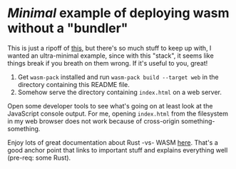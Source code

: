 # _Minimal_ example of deploying wasm without a "bundler"

This is just a ripoff of [this](), but there's so much stuff to keep up with, I wanted an ultra-minimal example, since with this "stack", it seems like things break if you breath on them wrong. If it's useful to you, great!

1. Get `wasm-pack` installed and run `wasm-pack build --target web` in the directory containing this README file.
1. Somehow serve the directory containing `index.html` on a web server.

Open some developer tools to see what's going on at least look at the JavaScript console output. For me, opening `index.html` from the filesystem in my web browser does not work because of cross-origin something-something.

Enjoy lots of great documentation about Rust -vs- WASM [here](https://rustwasm.github.io/docs/book/). That's a good anchor point that links to important stuff and explains everything well (pre-req: some Rust).
